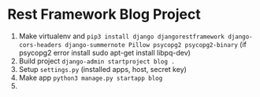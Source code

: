 # Rest Framework Blog Project

1. Make virtualenv and `pip3 install django djangorestframework django-cors-headers django-summernote Pillow psycopg2 psycopg2-binary` (if psycopg2 error install sudo apt-get install libpq-dev)
2. Build project `django-admin startproject blog .`
3. Setup `settings.py` (installed apps, host, secret key)
4. Make app `python3 manage.py startapp blog`
5. 